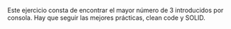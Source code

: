 Este ejercicio consta de encontrar el mayor número de 3 introducidos por consola. Hay que seguir las mejores prácticas, clean code y SOLID.